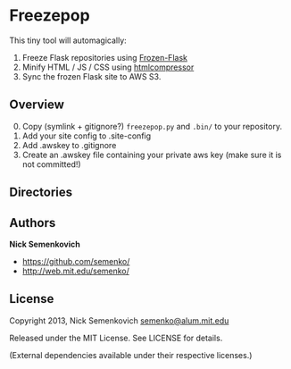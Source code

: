 # Freezepop

This tiny tool will automagically:

1. Freeze Flask repositories using [Frozen-Flask](http://packages.python.org/Frozen-Flask/)
2. Minify HTML / JS / CSS using [htmlcompressor](https://code.google.com/p/htmlcompressor/)
3. Sync the frozen Flask site to AWS S3.

## Overview

0. Copy (symlink + gitignore?) `freezepop.py` and `.bin/` to your repository.
1. Add your site config to .site-config
2. Add .awskey to .gitignore
3. Create an .awskey file containing your private aws key (make sure it is not committed!)

## Directories

## Authors
**Nick Semenkovich**

+ https://github.com/semenko/
+ http://web.mit.edu/semenko/

## License
Copyright 2013, Nick Semenkovich <semenko@alum.mit.edu>

Released under the MIT License. See LICENSE for details.


(External dependencies available under their respective licenses.)